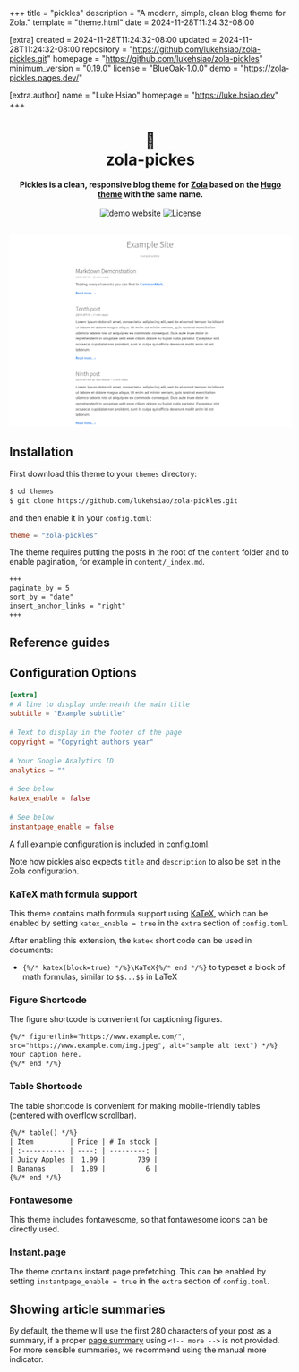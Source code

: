 
+++
title = "pickles"
description = "A modern, simple, clean blog theme for Zola."
template = "theme.html"
date = 2024-11-28T11:24:32-08:00

[extra]
created = 2024-11-28T11:24:32-08:00
updated = 2024-11-28T11:24:32-08:00
repository = "https://github.com/lukehsiao/zola-pickles.git"
homepage = "https://github.com/lukehsiao/zola-pickles"
minimum_version = "0.19.0"
license = "BlueOak-1.0.0"
demo = "https://zola-pickles.pages.dev/"

[extra.author]
name = "Luke Hsiao"
homepage = "https://luke.hsiao.dev"
+++        

<h1 align="center">
    🥒<br>
    zola-pickes
</h1>
<div align="center">
    <strong>Pickles is a clean, responsive blog theme for <a href="https://www.getzola.org/">Zola</a> based on the <a href="https://github.com/mismith0227/hugo_theme_pickles">Hugo theme</a> with the same name.</strong>
</div>
<br>
<div align="center">
  <a href="https://zola-pickles.pages.dev/">
    <img src="https://img.shields.io/badge/demo-website-forestgreen" alt="demo website"></a>
  <a href="https://github.com/lukehsiao/zola-pickles/blob/main/LICENSE.md">
    <img src="https://img.shields.io/badge/license-BlueOak--1.0.0-blue" alt="License">
  </a>
</div>
<br>

![pickles screenshot](https://github.com/lukehsiao/zola-pickles/blob/main/screenshot.png?raw=true)

## Installation
First download this theme to your `themes` directory:

```bash
$ cd themes
$ git clone https://github.com/lukehsiao/zola-pickles.git
```
and then enable it in your `config.toml`:

```toml
theme = "zola-pickles"
```

The theme requires putting the posts in the root of the `content` folder and to enable pagination, for example in `content/_index.md`.

```
+++
paginate_by = 5
sort_by = "date"
insert_anchor_links = "right"
+++
```

## Reference guides

## Configuration Options

```toml
[extra]
# A line to display underneath the main title
subtitle = "Example subtitle"

# Text to display in the footer of the page
copyright = "Copyright authors year"

# Your Google Analytics ID
analytics = ""

# See below
katex_enable = false

# See below
instantpage_enable = false
```

A full example configuration is included in config.toml.

Note how pickles also expects `title` and `description` to also be set in the Zola configuration.

### KaTeX math formula support

This theme contains math formula support using [KaTeX](https://katex.org/), which can be enabled by setting `katex_enable = true` in the `extra` section of `config.toml`.

After enabling this extension, the `katex` short code can be used in documents:
* `{%/* katex(block=true) */%}\KaTeX{%/* end */%}` to typeset a block of math formulas,
  similar to `$$...$$` in LaTeX

### Figure Shortcode

The figure shortcode is convenient for captioning figures.

```
{%/* figure(link="https://www.example.com/", src="https://www.example.com/img.jpeg", alt="sample alt text") */%}
Your caption here.
{%/* end */%}
```

### Table Shortcode

The table shortcode is convenient for making mobile-friendly tables (centered with overflow scrollbar).

```
{%/* table() */%}
| Item         | Price | # In stock |
| :----------- | ----: | ---------: |
| Juicy Apples |  1.99 |        739 |
| Bananas      |  1.89 |          6 |
{%/* end */%}
```

### Fontawesome

This theme includes fontawesome, so that fontawesome icons can be directly used.

### Instant.page

The theme contains instant.page prefetching. This can be enabled by setting `instantpage_enable = true` in the `extra` section of `config.toml`.

## Showing article summaries

By default, the theme will use the first 280 characters of your post as a summary, if a proper [page summary](https://www.getzola.org/documentation/content/page/#summary) using `<!-- more -->` is not provided.
For more sensible summaries, we recommend using the manual more indicator.

        